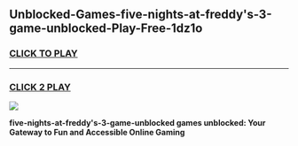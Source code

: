 
## Unblocked-Games-five-nights-at-freddy's-3-game-unblocked-Play-Free-1dz1o
<h3>
<a href="https://premium76.site?title=five-nights-at-freddy's-3-game-unblocked&ref=20A">CLICK TO PLAY</a></h3>
<hr>

<h3>
<a href="https://premium76.site?title=five-nights-at-freddy's-3-game-unblocked&ref=20A">CLICK 2 PLAY</a>
  
</h3>

<a href="https://premium76.site?title=five-nights-at-freddy's-3-game-unblocked&ref=20A"><img src="https://clearcache.store/games.png"></a>


**five-nights-at-freddy's-3-game-unblocked games unblocked: Your Gateway to Fun and Accessible Online Gaming**
